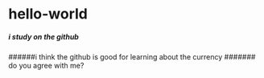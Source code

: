 # hello-world

##### i study on the github
######i think the github is good for learning about the currency
####### do you agree with me?
